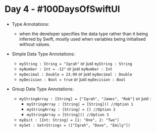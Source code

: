   # Day 4 - #100DaysOfSwiftUI
  
  ###
  
  - Type Annotations:
    - when the developer specifies the data type rather than it being inferred by Swift, mostly used when variables being initialised without values.
    
  - Simple Data Type Annotations:
    - `myString : String = "Iqrah"` or just `myString : String`
    - `myNumber : Int = -12"` or just `myNumber : Int`
    - `myDecimal : Double = 23.09` or just `myDecimal : Double`
    - `myDecision : Bool = true` or just `myDecision : Bool`
    
  - Group Data Type Annotations:
    - `myStringArray : [String] = ["Iqrah", "James", "Rob"]` or just :
      - `myStringArray : [String] = [String]() //Option 1`
      - `myStringArray : [String] = [] //Option 2`
      - `myStringArray = [String]() //Option 3`
    - `myDict : [Int: String] = [1: "One", 2: "Two"]`
    - `mySet : Set<String> = (["Iqrah", "Dave", "Emily"])`  
